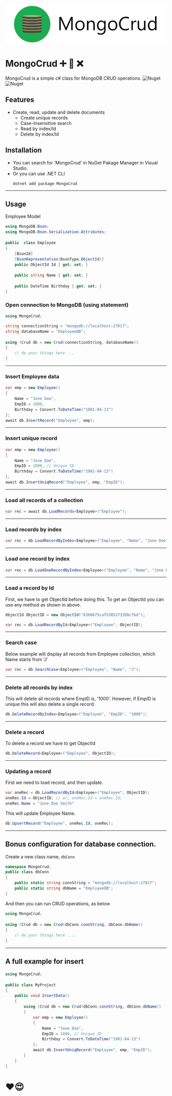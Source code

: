 ![MongoCrud](https://raw.githubusercontent.com/skiddow/MongoCrud/main/assets/banner.jpg)
# MongoCrud ➕ 🔄️ ❌
MongoCrud is a simple c# class for MongoDB CRUD operations.
![Nuget](https://img.shields.io/nuget/v/MongoCrud?style=for-the-badge)
![Nuget](https://img.shields.io/nuget/dt/MongoCrud?label=Downloads&style=for-the-badge)

## Features
- Create, read, update and delete documents
    - Create unique records
    - Case-Insensitive search
    - Read by index/Id
    - Delete by index/Id

## Installation
- You can search for 'MongoCrud' in NuGet Pakage Manager in Visual Studio.
- Or you can use .NET CLI
    ```
    dotnet add package MongoCrud
    ```
---

## Usage

Employee Model

```c#
using MongoDB.Bson;
using MongoDB.Bson.Serialization.Attributes;

public  class Employee
{
    [BsonId]
    [BsonRepresentation(BsonType.ObjectId)]
    public ObjectId Id { get; set; }

    public string Name { get; set; }

    public DateTime Birthday { get; set; }
}

```

### Open connection to MongoDB (using statement)

```c#
using MongoCrud;
```

```c#
string connectionString = "mongodb://localhost:27017";
string databaseName = "EmployeeDB";

using (Crud db = new Crud(connectionString, databaseName))
{
    // do your things here ...
}

```
---

### Insert Employee data

```c#
var emp = new Employee()
{
    Name = "Jone Doe",
    EmpID = 1000,
    Birthday = Convert.ToDateTime("1981-04-13")
};
await db.InsertRecord("Employee", emp);

```
---

### Insert unique record

```c#
var emp = new Employee()
{
    Name = "Jone Doe",
    EmpID = 1000, // Unique ID
    Birthday = Convert.ToDateTime("1981-04-13")
};
await db.InsertUniqRecord("Employee", emp, "EmpID");
```
---

### Load all records of a collection

```c#
var rec = await db.LoadRecords<Employee>("Employee");
```
---

### Load records by index

```c#
var rec = db.LoadRecordByIndex<Employee>("Employee", "Name", "Jone Doe");
```
---

### Load one record by index

```c#
var rec = db.LoadOneRecordByIndex<Employee>("Employee", "Name", "Jone Doe");
```
---

### Load a record by Id
First, we have to get ObjectId before doing this. To get an ObjectId you can use any method as shown in above.
```c#
ObjectId ObjectID = new ObjectId("6366675caf5305273398cfbd");
```

```c#
var rec = db.LoadRecordById<Employee>("Employee", ObjectID);
```
---

### Search case
Below example will display all records from Employee collection, which Name starts from 'J'
```c#
var rec = db.SearchCase<Employee>("Employee", "Name", "J");
```
---

### Delete all records by index
This will delete all records where EmpID is, '1000'. However, if EmpID is unique this will also delete a single record.
```c#
db.DeleteRecordByIndex<Employee>("Employee", "EmpID", "1000");
```
---

### Delete a record
To delete a record we have to get ObjectId
```c#
db.DeleteRecord<Employee>("Employee", ObjectID);
```
---

### Updating a record
First we need to load record, and then update.
```c#
var oneRec = db.LoadRecordById<Employee>("Employee", ObjectID);
oneRec.Id = ObjectID; // or, oneRec.Id = oneRec.Id;
oneRec.Name = "Jone Doe Smith"
```
This will update Employee Name.

```c#
db.UpsertRecord("Employee", oneRec.Id, oneRec);
```
---
## Bonus configuration for database connection.

Create a new class name, `dbConn`

```c#
namespace MongoCrud;
public class dbConn
{
    public static string connString = "mongodb://localhost:27017";
    public static string dbName = "EmployeeDB";
}
```
And then you can run CRUD operations, as below

```c#
using MongoCrud;

using (Crud db = new Crud(dbConn.connString, dbConn.dbName))
{
    // do your things here .... 
}
```
---
## A full example for insert

```c#
using MongoCrud;

public class MyProject
{
    public void InsertData()
    {
        using (Crud db = new Crud(dbConn.connString, dbConn.dbName))
        {
            var emp = new Employee()
            {
                Name = "Jone Doe",
                EmpID = 1000, // Unique ID
                Birthday = Convert.ToDateTime("1981-04-13")
            };
            await db.InsertUniqRecord("Employee", emp, "EmpID");
        }
    }
}
```

# ❤️😍
